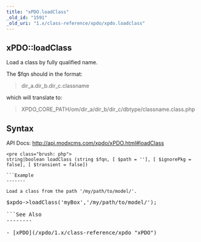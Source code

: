 ```yaml
---
title: "xPDO.loadClass"
_old_id: "1591"
_old_uri: "1.x/class-reference/xpdo/xpdo.loadclass"
---
```


xPDO::loadClass
---------------

Load a class by fully qualified name.

The $fqn should in the format:

> dir\_a.dir\_b.dir\_c.classname

which will translate to:

> XPDO\_CORE\_PATH/om/dir\_a/dir\_b/dir\_c/dbtype/classname.class.php

Syntax
------

API Docs: <http://api.modxcms.com/xpdo/xPDO.html#loadClass>

```
<pre class="brush: php">
string|boolean loadClass (string $fqn, [ $path = ''], [ $ignorePkg = false], [ $transient = false])

```Example
-------

Load a class from the path '/my/path/to/model/'.

```
<pre class="brush: php">
$xpdo->loadClass('myBox','/my/path/to/model/');

```See Also
--------

- [xPDO](/xpdo/1.x/class-reference/xpdo "xPDO")